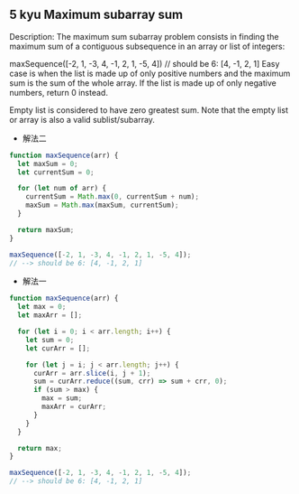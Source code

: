 ## 5 kyu Maximum subarray sum

Description:
The maximum sum subarray problem consists in finding the maximum sum of a contiguous subsequence in an array or list of integers:

maxSequence([-2, 1, -3, 4, -1, 2, 1, -5, 4])
// should be 6: [4, -1, 2, 1]
Easy case is when the list is made up of only positive numbers and the maximum sum is the sum of the whole array. If the list is made up of only negative numbers, return 0 instead.

Empty list is considered to have zero greatest sum. Note that the empty list or array is also a valid sublist/subarray.

- 解法二

```js
function maxSequence(arr) {
  let maxSum = 0;
  let currentSum = 0;

  for (let num of arr) {
    currentSum = Math.max(0, currentSum + num);
    maxSum = Math.max(maxSum, currentSum);
  }

  return maxSum;
}

maxSequence([-2, 1, -3, 4, -1, 2, 1, -5, 4]);
// --> should be 6: [4, -1, 2, 1]
```

- 解法一

```js
function maxSequence(arr) {
  let max = 0;
  let maxArr = [];

  for (let i = 0; i < arr.length; i++) {
    let sum = 0;
    let curArr = [];

    for (let j = i; j < arr.length; j++) {
      curArr = arr.slice(i, j + 1);
      sum = curArr.reduce((sum, crr) => sum + crr, 0);
      if (sum > max) {
        max = sum;
        maxArr = curArr;
      }
    }
  }

  return max;
}

maxSequence([-2, 1, -3, 4, -1, 2, 1, -5, 4]);
// --> should be 6: [4, -1, 2, 1]
```
